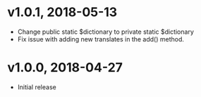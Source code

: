 # v1.0.1, 2018-05-13
* Change public static $dictionary to private static $dictionary
* Fix issue with adding new translates in the add() method.

# v1.0.0, 2018-04-27
* Initial release
